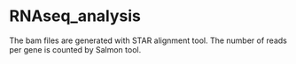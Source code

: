# RNAseq_analysis

The bam files are generated with STAR alignment tool. The number of reads per gene is counted by Salmon tool. 


